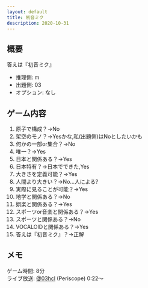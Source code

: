 ```yaml
---
layout: default
title: 初音ミク
description: 2020-10-31
---
```


## 概要

答えは『初音ミク』

- 推理側: m
- 出題側: 03
- オプション: なし

## ゲーム内容

1. 原子で構成？→No
2. 架空のモノ？→Yesかな,私(出題側)はNoとしたいかも
3. 何かの一部or集合？→No
4. 唯一？→Yes
5. 日本と関係ある？→Yes
6. 日本特有？→日本でできた,Yes
7. 大きさを定義可能？→Yes
8. 人間より大きい？→No…人による?
9. 実際に見ることが可能？→Yes
10. 地学と関係ある？→No
11. 娯楽と関係ある？→Yes
12. スポーツor音楽と関係ある？→Yes
13. スポーツと関係ある？→No
14. VOCALOIDと関係ある？→Yes
15. 答えは『初音ミク』？→正解

## メモ

ゲーム時間: 8分  
ライブ放送: [@03hcl](https://www.periscope.tv/03hcl/1ypJdwZjMzqGW?t=22s) (Periscope) 0:22～
